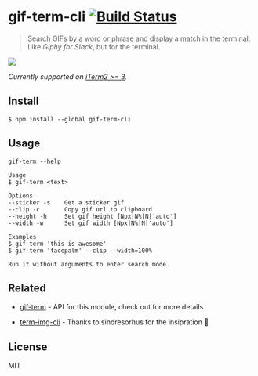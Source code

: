 # gif-term-cli [![Build Status](https://travis-ci.org/astelvida/gif-term-cli.svg?branch=master)](https://travis-ci.org/astelvida/gif-term-cli)

>  Search GIFs by a word or phrase and display a match in the terminal. Like *Giphy for Slack*, but for the terminal.

![](./omg-awesome.gif)

*Currently supported on [iTerm2 >= 3](https://www.iterm2.com/downloads.html).*

## Install

```
$ npm install --global gif-term-cli
```

## Usage

```
gif-term --help

Usage
$ gif-term <text>

Options
--sticker -s    Get a sticker gif
--clip -c       Copy gif url to clipboard
--height -h     Set gif height [Npx|N%|N|'auto']
--width -w      Set gif width [Npx|N%|N|'auto']

Examples
$ gif-term 'this is awesome'
$ gif-term 'facepalm' --clip --width=100%

Run it without arguments to enter search mode.
```

## Related

- [gif-term](https://github.com/astelvida/gif-term) - API for this module, check out for more details

- [term-img-cli](https://github.com/sindresorhus/term-img-cli) - Thanks to sindresorhus for the insipration 🙏

## License

MIT